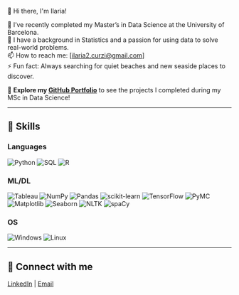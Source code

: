 👋 Hi there, I'm Ilaria! 

🔭 I’ve recently completed my Master’s in Data Science at the University of Barcelona.  
🌱 I have a background in Statistics and a passion for using data to solve real-world problems.  
📫 How to reach me: [ilaria2.curzi@gmail.com]  
⚡ Fun fact: Always searching for quiet beaches and new seaside places to discover.

🚀 **Explore my [GitHub Portfolio](https://github.com/Ilaria125/Data-Science-Portfolio)** to see the projects I completed during my MSc in Data Science!

---

## 🚀 Skills

### Languages
![Python](https://img.shields.io/badge/Python-3776AB?style=for-the-badge&logo=python&logoColor=white)
![SQL](https://img.shields.io/badge/SQL-025E8C?style=for-the-badge&logo=sqlite&logoColor=white)
![R](https://img.shields.io/badge/R-276DC3?style=for-the-badge&logo=r&logoColor=white)

### ML/DL
![Tableau](https://img.shields.io/badge/Tableau-E97627?style=for-the-badge&logo=tableau&logoColor=white)
![NumPy](https://img.shields.io/badge/Numpy-013243?style=for-the-badge&logo=numpy&logoColor=white)
![Pandas](https://img.shields.io/badge/Pandas-150458?style=for-the-badge&logo=pandas&logoColor=white)
![scikit-learn](https://img.shields.io/badge/scikit--learn-F7931E?style=for-the-badge&logo=scikit-learn&logoColor=white)
![TensorFlow](https://img.shields.io/badge/TensorFlow-FF6F00?style=for-the-badge&logo=tensorflow&logoColor=white)
![PyMC](https://img.shields.io/badge/PyMC-007ACC?style=for-the-badge&logo=python&logoColor=white)
![Matplotlib](https://img.shields.io/badge/Matplotlib-11557C?style=for-the-badge&logo=matplotlib&logoColor=white)
![Seaborn](https://img.shields.io/badge/Seaborn-2F5C72?style=for-the-badge&logo=python&logoColor=white)
![NLTK](https://img.shields.io/badge/NLTK-006400?style=for-the-badge&logo=python&logoColor=white)
![spaCy](https://img.shields.io/badge/spaCy-008080?style=for-the-badge&logo=python&logoColor=white)


### OS
![Windows](https://img.shields.io/badge/Windows-0078D6?style=for-the-badge&logo=windows&logoColor=white)
![Linux](https://img.shields.io/badge/Linux-FCC624?style=for-the-badge&logo=linux&logoColor=black)


---

## 📌 Connect with me
[LinkedIn](https://www.linkedin.com/in/ilaria-curzi-10b44a186) | [Email](mailto:ilaria2.curzi@gmail.com)
